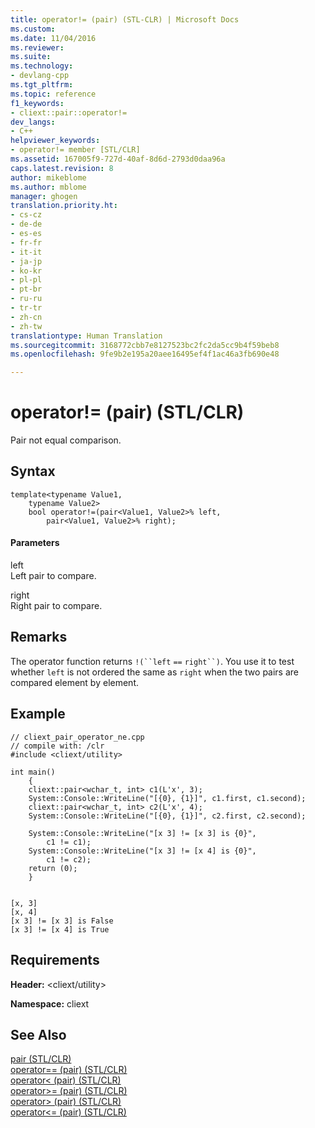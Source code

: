```yaml
---
title: operator!= (pair) (STL-CLR) | Microsoft Docs
ms.custom: 
ms.date: 11/04/2016
ms.reviewer: 
ms.suite: 
ms.technology:
- devlang-cpp
ms.tgt_pltfrm: 
ms.topic: reference
f1_keywords:
- cliext::pair::operator!=
dev_langs:
- C++
helpviewer_keywords:
- operator!= member [STL/CLR]
ms.assetid: 167005f9-727d-40af-8d6d-2793d0daa96a
caps.latest.revision: 8
author: mikeblome
ms.author: mblome
manager: ghogen
translation.priority.ht:
- cs-cz
- de-de
- es-es
- fr-fr
- it-it
- ja-jp
- ko-kr
- pl-pl
- pt-br
- ru-ru
- tr-tr
- zh-cn
- zh-tw
translationtype: Human Translation
ms.sourcegitcommit: 3168772cbb7e8127523bc2fc2da5cc9b4f59beb8
ms.openlocfilehash: 9fe9b2e195a20aee16495ef4f1ac46a3fb690e48

---
```

# operator!= (pair) (STL/CLR)
Pair not equal comparison.  
  
## Syntax  
  
```  
template<typename Value1,  
    typename Value2>  
    bool operator!=(pair<Value1, Value2>% left,  
        pair<Value1, Value2>% right);  
```  
  
#### Parameters  
 left  
 Left pair to compare.  
  
 right  
 Right pair to compare.  
  
## Remarks  
 The operator function returns `!(``left` `==` `right``)`. You use it to test whether `left` is not ordered the same as `right` when the two pairs are compared element by element.  
  
## Example  
  
```  
// cliext_pair_operator_ne.cpp   
// compile with: /clr   
#include <cliext/utility>   
  
int main()   
    {   
    cliext::pair<wchar_t, int> c1(L'x', 3);   
    System::Console::WriteLine("[{0}, {1}]", c1.first, c1.second);   
    cliext::pair<wchar_t, int> c2(L'x', 4);   
    System::Console::WriteLine("[{0}, {1}]", c2.first, c2.second);   
  
    System::Console::WriteLine("[x 3] != [x 3] is {0}",   
        c1 != c1);   
    System::Console::WriteLine("[x 3] != [x 4] is {0}",   
        c1 != c2);   
    return (0);   
    }  
  
```  
  
```Output  
[x, 3]  
[x, 4]  
[x 3] != [x 3] is False  
[x 3] != [x 4] is True  
```  
  
## Requirements  
 **Header:** \<cliext/utility>  
  
 **Namespace:** cliext  
  
## See Also  
 [pair (STL/CLR)](../dotnet/pair-stl-clr.md)   
 [operator== (pair) (STL/CLR)](../dotnet/operator-equality-pair-stl-clr.md)   
 [operator\< (pair) (STL/CLR)](../dotnet/operator-less-than-pair-stl-clr.md)   
 [operator>= (pair) (STL/CLR)](../dotnet/operator-greater-or-equal-pair-stl-clr.md)   
 [operator> (pair) (STL/CLR)](../dotnet/operator-greater-than-pair-stl-clr.md)   
 [operator<= (pair) (STL/CLR)](../dotnet/operator-less-or-equal-pair-stl-clr.md)


<!--HONumber=Jan17_HO1-->



